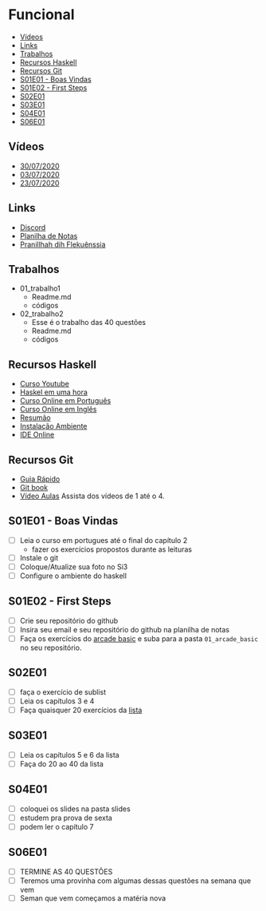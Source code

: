 # Funcional
<!--TOC_BEGIN-->
- [Vídeos](#vídeos)
- [Links](#links)
- [Trabalhos](#trabalhos)
- [Recursos Haskell](#recursos-haskell)
- [Recursos Git](#recursos-git)
- [S01E01 - Boas Vindas](#s01e01---boas-vindas)
- [S01E02 - First Steps](#s01e02---first-steps)
- [S02E01](#s02e01)
- [S03E01](#s03e01)
- [S04E01](#s04e01)
- [S06E01](#s06e01)

<!--TOC_END-->

## Vídeos
- [30/07/2020](https://drive.google.com/file/d/1HdQCi0Qm2WmoarquzmSHRuZFbw4RgYGY/view?usp=sharing)
- [03/07/2020](https://drive.google.com/file/d/1XdJ0iJEPWIj9GOG7Ew3RSgelECykLoop/view?usp=sharing)
- [23/07/2020](https://drive.google.com/file/d/18I_f6Jnu23DfsBskQ-WQw0CdvCo6mnd4/view?usp=sharing)

## Links
- [Discord](https://discord.gg/yBmGaq6)
- [Planilha de Notas](https://docs.google.com/spreadsheets/d/1URqG0dHZ_Ro7Ll0PDm1S8yELZa6GYEod3EJsi1HwDMs/edit?usp=sharing)
- [Pranillhah dih Flekuênssia](https://docs.google.com/spreadsheets/d/13a_5b-T8Hc7lJeIGCFt-8gMyotS5BaIuG0mzNIyLU2c/edit#gid=0)

## Trabalhos

- 01_trabalho1
    - Readme.md
    - códigos
- 02_trabalho2
    - Esse é o trabalho das 40 questões
    - Readme.md
    - códigos

## Recursos Haskell
- [Curso Youtube](https://www.youtube.com/watch?v=L_GvP5XTJj4&list=PL8eBmR3QtPL3pDzQpwPYfWQ4NEPGu6j7z)
- [Haskel em uma hora](https://www.youtube.com/watch?v=02_H3LjqMr8)
- [Curso Online em Português](http://haskell.tailorfontela.com.br/chapters)
- [Curso Online em Inglês](http://learnyouahaskell.com/chapters)
- [Resumão](https://learnxinyminutes.com/docs/haskell/)
- [Instalação Ambiente](s01e01_install/install.md)
- [IDE Online](http://tryhaskell.org/)

## Recursos Git
- [Guia Rápido](https://rogerdudler.github.io/git-guide/index.pt_BR.html)
- [Git book](https://pt.wikiversity.org/wiki/Git_B%C3%A1sico)
- [Vídeo Aulas]("https://www.youtube.com/playlist?list=PLInBAd9OZCzzHBJjLFZzRl6DgUmOeG3H0") Assista dos vídeos de 1 até o 4.

## S01E01 - Boas Vindas
- [ ] Leia o curso em portugues até o final do capítulo 2
    - fazer os exercícios propostos durante as leituras
- [ ] Instale o git
- [ ] Coloque/Atualize sua foto no Si3
- [ ] Configure o ambiente do haskell

## S01E02 - First Steps
- [ ] Crie seu repositório do github
- [ ] Insira seu email e seu repositório do github na planilha de notas
- [ ] Faça os exercícios do [arcade basic](https://github.com/senapk/funcional_arcade#basic) e suba para a pasta `01_arcade_basic` no seu repositório.

## S02E01
- [ ] faça o exercício de sublist
- [ ] Leia os capítulos 3 e 4
- [ ] Faça quaisquer 20 exercícios da [lista](listas/programacao_funcional_lista_1.pdf)

## S03E01
- [ ] Leia os capítulos 5 e 6 da lista
- [ ] Faça do 20 ao 40 da lista

## S04E01
- [ ] coloquei os slides na pasta slides
- [ ] estudem pra prova de sexta
- [ ] podem ler o capítulo 7

## S06E01
- [ ] TERMINE AS 40 QUESTÕES
- [ ] Teremos uma provinha com algumas dessas questões na semana que vem
- [ ] Seman que vem começamos a matéria nova